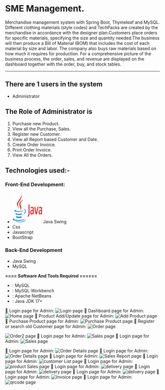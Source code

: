 # SME Management.
Merchandise management system with Spring Boot, Thymeleaf and MySQL.
Different clothing materials (style codes) and TechPacks are created by the merchandise in accordance with the designer plan.Customers place orders for specific materials, specifying the size and quantity needed.The business will then produce a Bill of Material (BOM) that includes the cost of each material by size and labor.
The company also buys raw materials based on how much it requires for production.
For a comprehensive picture of the business process, the order, sales, and revenue are displayed on the dashboard together with the order, buy, and stock tables.
-----------------   ---------------------------------------------
## There are 1 users in the system

- Administrator

## The Role of Administrator is
1. Purchase new Product.
2. View all the Purchase, Sales.
3. Register new Customer.
4. View all Report based Customer and Date.
5. Create Order Invoice.
6. Print Order Invoice.
7. View All the Orders.

## Technologies used:-
### Front-End Development:
-  [<img src="Screenshot/Java.png" width="100" height="100">](https://www.java.com/en/download/help/whatis_java.html)Java Swing
- Css
- Javascript
- BootStrap
### Back-End Development
- Java Swing
- MySQL

**==== Software And Tools Required ======**
- :  MySQL
- :  MySQL Workbench
- :  Apache NetBeans
- :  Java JDK 17+
  
:pushpin: Login page for Admin:
![ Login page](https://github.com/fatemazohor/SwingSMEMangagement/blob/main/Screenshot/login.png)
:pushpin: Dashboard page for Admin:
![ Home page](https://github.com/fatemazohor/SwingSMEMangagement/blob/main/Screenshot/home.png)
:pushpin: Product Add/Update page for Admin:
![ Add Product page](https://github.com/fatemazohor/SwingSMEMangagement/blob/main/Screenshot/add.png)
:pushpin: Purchase Product page for Admin:
![ Purchase Product page](https://github.com/fatemazohor/SwingSMEMangagement/blob/main/Screenshot/purchase2.png)
:pushpin: Register or search old Customer page for Admin:
![ Order page](https://github.com/fatemazohor/SwingSMEMangagement/blob/main/Screenshot/order.png)

![ Order2 page](https://github.com/fatemazohor/SwingSMEMangagement/blob/main/Screenshot/order2.png)
:pushpin: Login page for Admin:
![ Sales page](https://github.com/fatemazohor/SwingSMEMangagement/blob/main/Screenshot/cart2.png)
:pushpin: Login page for Admin:
![ Sales page](https://github.com/fatemazohor/SwingSMEMangagement/blob/main/Screenshot/cart3.png)

 :pushpin: Login page for Admin:
![ Order Details page](https://github.com/fatemazohor/SwingSMEMangagement/blob/main/Screenshot/orderDetails.png)
:pushpin: Login page for Admin:
![ Order Details page](https://github.com/fatemazohor/SwingSMEMangagement/blob/main/Screenshot/orderDetails2.png)
:pushpin: Login page for Admin:
![ Sales Report page](https://github.com/fatemazohor/SwingSMEMangagement/blob/main/Screenshot/salesReport.png)
:pushpin: Login page for Admin:
![ customer List page](https://github.com/fatemazohor/SwingSMEMangagement/blob/main/Screenshot/customerList2.png)
:pushpin: Login page for Admin:
![ product Sales page](https://github.com/fatemazohor/SwingSMEMangagement/blob/main/Screenshot/productSales2.png)
:pushpin: Login page for Admin:
![ delivery page](https://github.com/fatemazohor/SwingSMEMangagement/blob/main/Screenshot/delivery.png)
:pushpin: Login page for Admin:
![ delivery page](https://github.com/fatemazohor/SwingSMEMangagement/blob/main/Screenshot/delivery2.png)
:pushpin: Login page for Admin:
![ delivery page](https://github.com/fatemazohor/SwingSMEMangagement/blob/main/Screenshot/delivery3.png)
:pushpin: Login page for Admin:
![ Invoice page](https://github.com/fatemazohor/SwingSMEMangagement/blob/main/Screenshot/invoice-de2210cId14r95.png)
:pushpin: Login page for Admin:
![ qrcode page](https://github.com/fatemazohor/SwingSMEMangagement/blob/main/Screenshot/qrcode.png)
